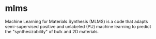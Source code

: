 # mlms
Machine Learning for Materials Synthesis (MLMS) is a code that adapts semi-supervised positive and unlabeled (PU) machine learning to predict the "synthesizability" of bulk and 2D materials. 
